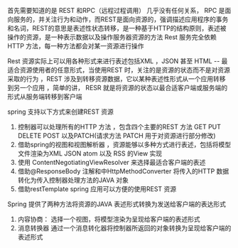 首先需要知道的是 REST 和RPC（远程过程调用） 几乎没有任何关系， RPC 是面向服务的，并关注行为和动作，而REST是面向资源的，强调描述应用程序的事务和名词，REST的意思是表述性状态转移，是一种基于HTTP的结构原则，表述被操作的资源，是一种表示数据以及操作服务器资源的方法 Rest 服务完全依赖HTTP 方法，每一种方法都会对某一资源进行操作

Rest 资源实际上可以用各种形式来进行表述包括XML ，JSON 甚至 HTML -- 最适合资源使用者的任意形式，当使用REST 时，关注的是资源的状态而不是对资源采取的行为 ，REST 涉及到转移资源数据，它以某种表述性形式从一个应用转移到另一个应用 ，简单的讲， RESR 就是将资源的状态以最合适客户端或服务端的形式从服务端转移到客户端

spring 支持以下方式来创建REST 资源

1. 控制器可以处理所有的HTTP 方法 ，包含四个主要的REST 方法 GET PUT DELETE POST  以及PATCH(请求方法 PATCH  用于对资源进行部分修改)
2. 借助spring的视图和视图解析器  ，资源能够以多种方式进行表述，包括将模型文件渲染为XML JSON atom  以及 RSS 的View 实现
3. 使用 ContentNegotiatingViewResolver 来选择最适合客户端的表述
4. 借助@ResponseBody 注解和中HttpMethodConverter 将传入的HTTP 数据转化为传入控制器处理方法的JAVA 对象
5. 借助restTemplate  spring 应用可以方便的使用REST 资源

Spring  提供了两种方法将资源的JAVA 表述形式转换为发送给客户端的表达形式

1. 内容协商： 选择一个视图，将模型渲染为呈现给客户端的表述形式
2. 消息转换器 通过一个消息转化器将控制器所返回的对象转换为呈现给客户端的表述形式
